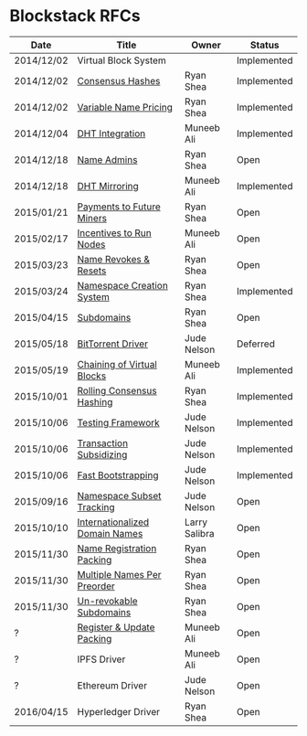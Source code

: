 # Blockstack RFCs

|Date   |Title   	|Owner    |Status   |
|---	|---	|---	|---	|
|2014/12/02 |Virtual Block System |        |Implemented   	|
|2014/12/02 |[Consensus Hashes](https://github.com/blockstack/blockstack-core/issues/1)   	   	   |Ryan Shea   	   	|Implemented    |
|2014/12/02 |[Variable Name Pricing](https://github.com/blockstack/blockstack-core/issues/2)   	   |Ryan Shea   	   	|Implemented   	|
|2014/12/04 |[DHT Integration](https://github.com/blockstack/blockstack-core/issues/5)   	   	     |Muneeb Ali    	  |Implemented   	|
|2014/12/18 |[Name Admins](https://github.com/blockstack/blockstack-core/issues/28)                |Ryan Shea         |Open         	|
|2014/12/18 |[DHT Mirroring](https://github.com/blockstack/blockstack-core/issues/29)              |Muneeb Ali        |Implemented   	   	  |
|2015/01/21 |[Payments to Future Miners](https://github.com/blockstack/blockstack-core/issues/35)  |Ryan Shea         |Open     	   	|
|2015/02/17 |[Incentives to Run Nodes](https://github.com/blockstack/blockstack-core/issues/59)    |Muneeb Ali        |Open           |
|2015/03/23 |[Name Revokes & Resets](https://github.com/blockstack/blockstack-core/issues/75)      |Ryan Shea         |Open   	   	  |
|2015/03/24 |[Namespace Creation System](https://github.com/blockstack/blockstack-core/issues/76)  |Ryan Shea   	   	|Implemented   	|
|2015/04/15 |[Subdomains](https://github.com/blockstack/blockstack-core/issues/81)                 |Ryan Shea         |Open           |
|2015/05/18 |[BitTorrent Driver](https://github.com/blockstack/blockstack-core/issues/89)   	     |Jude Nelson   	  |Deferred   	  |
|2015/05/19 |[Chaining of Virtual Blocks](https://github.com/blockstack/blockstack-core/issues/90) |Muneeb Ali        |Implemented   	|
|2015/10/01 |[Rolling Consensus Hashing](https://github.com/blockstack/blockstack-core/issues/146) |Ryan Shea   	   	|Implemented   	|
|2015/10/06 |[Testing Framework](https://github.com/blockstack/blockstack-core/issues/152)         |Jude Nelson       |Implemented   	|
|2015/10/06 |[Transaction Subsidizing](https://github.com/blockstack/blockstack-core/issues/153)   |Jude Nelson       |Implemented   	|
|2015/10/06 |[Fast Bootstrapping](https://github.com/blockstack/blockstack-core/issues/154)        |Jude Nelson       |Implemented   	|
|2015/09/16 |[Namespace Subset Tracking](https://github.com/blockstack/blockstack-core/issues/117) |Jude Nelson       |Open   	   	  |
|2015/10/10 |[Internationalized Domain Names](https://github.com/blockstack/blockstack/issues/43)| Larry Salibra   |Open   	   	  |
|2015/11/30 |[Name Registration Packing](https://github.com/blockstack/blockstack-core/issues/196) |Ryan Shea         |Open     	   	|
|2015/11/30 |[Multiple Names Per Preorder](https://github.com/blockstack/blockstack-core/issues/196)|Ryan Shea        |Open     	   	|
|2015/11/30 |[Un-revokable Subdomains](https://github.com/blockstack/blockstack-core/issues/196)   |Ryan Shea         |Open     	   	|
|? |[Register & Update Packing](https://github.com/blockstack/blockstack-core/issues/218)          |Muneeb Ali        |Open   	   	  |
|? |IPFS Driver | Muneeb Ali       |Open   	|
|? |Ethereum Driver | Jude Nelson      |Open   	|
|2016/04/15 |Hyperledger Driver | Ryan Shea        |Open   	|
